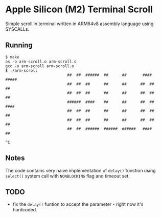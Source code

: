 # Apple Silicon (M2) Terminal Scroll

Simple scroll in terminal written in ARM64v8 assembly language using SYSCALLs.

## Running

```shell
$ make
as -o arm-scroll.o arm-scroll.s
gcc -o arm-scroll arm-scroll.o
$ ./arm-scroll
                           ##  ##  ######  ##      ##       ####           #####
                           ##  ##  ##      ##      ##      ##  ##          ##
                           ##  ##  ##      ##      ##      ##  ##          ##
                           ######  ####    ##      ##      ##  ##          ####
                           ##  ##  ##      ##      ##      ##  ##          ##
                           ##  ##  ##      ##      ##      ##  ##          ##
                           ##  ##  ######  ######  ######   ####           ##

^C
```

## Notes

The code contains very naive implementation of `delay()` function using `select()` system call with `NONBLOCKING` flag and timeout set.

## TODO

* fix the `delay()` funtion to accept the parameter - right now it's hardcoded.